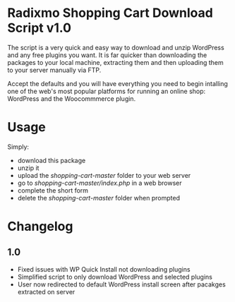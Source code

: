 Radixmo Shopping Cart Download Script v1.0
================

The script is a very quick and easy way to download and unzip WordPress and any free plugins you want. It is far quicker than downloading the packages to your local machine, extracting them and then uploading them to your server manually via FTP.

Accept the defaults and you will have everything you need to begin intalling one of the web's most popular platforms for running an online shop: WordPress and the Woocommmerce plugin.

Usage
================

Simply:
- download this package
- unzip it
- upload the *shopping-cart-master* folder to your web server
- go to *shopping-cart-master/index.php* in a web browser
- complete the short form
- delete the *shopping-cart-master* folder when prompted

Changelog
================

1.0
-----------
* Fixed issues with WP Quick Install not downloading plugins
* Simplified script to only download WordPress and selected plugins
* User now redirected to default WordPress install screen after pacakges extracted on server
